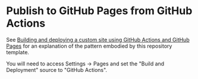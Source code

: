 # Publish to GitHub Pages from GitHub Actions

See [Building and deploying a custom site using GitHub Actions and GitHub Pages](https://til.simonwillison.net/github-actions/github-pages) for an explanation of the pattern embodied by this repository template.

You will need to access Settings -> Pages and set the "Build and Deployment" source to "GitHub Actions".

